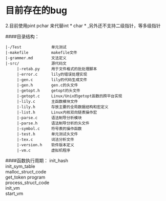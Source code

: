 目前存在的bug
==========================
2.目前使用pint pchar 来代替int * char *  ,另外还不支持二级指针，等多级指针


####目录结构：
 
    |-/Test             单元测试               
    |-makefile          makefile文件
    |-grammer.md        文法定义
    |-src/              源代码文
         |-retab.py     用于文件格式的批处理脚本
         |-error.c      lily的错误处理实现
         |-gen.c        lily的代码生成文件
         |-gen.h        gen.c的头文件
         |-getopt.h     getopt的头文件     
         |-getopt.c     Linux/Unix的getopt函数的跨平台实现
         |-lily.c       主函数模块文件
         |-lily.h       存放主要的全局数据结构和宏定义
         |-list.h       Linux内核双向链表操作宏
         |-parse.c      语法制导分析模块
         |-parse.h      语法制导分析的头文件
         |-symbol.c     符号表的操作函数
         |-test.h       单元测试头文件
         |-tex.c        词法分析文件
         |-version.h    软件版本定义
         |-vm.c         虚拟机程序
         
####函数执行周期：
init_hash  
init_sym_table       
malloc_struct_code  
get_token
program    
process_struct_code  
init_vm            
start_vm


